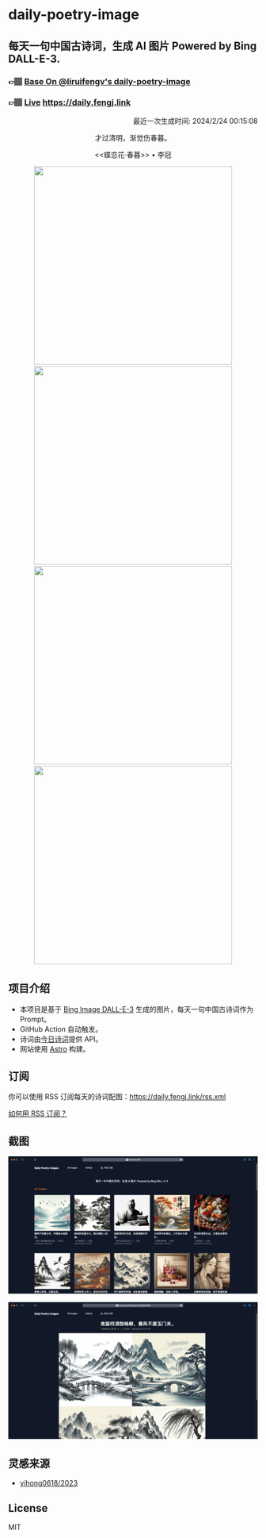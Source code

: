
# daily-poetry-image

## 每天一句中国古诗词，生成 AI 图片 Powered by Bing DALL-E-3.

### 👉🏽 [Base On @liruifengv's daily-poetry-image](https://github.com/liruifengv/daily-poetry-image)

### 👉🏽 [Live](https://daily.fengj.link) https://daily.fengj.link

<p align="right">
  最近一次生成时间: 2024/2/24 00:15:08
</p>
<p align="center">
才过清明，渐觉伤春暮。
</p>
<p align="center">
<<蝶恋花·春暮>> • 李冠
</p>
<p align="center">
<img src="https://tse2.mm.bing.net/th/id/OIG1..QzxwFcodgMekTFSuyy5" height="400" width="400" />
<img src="https://tse1.mm.bing.net/th/id/OIG1.3p_MhLytgSZfazhjV.4_" height="400" width="400" />
<img src="https://tse3.mm.bing.net/th/id/OIG1.f_JqwoLVJOI8JFcUa82C" height="400" width="400" />
<img src="https://tse3.mm.bing.net/th/id/OIG1..kfNR48sWdnNQC7qfREh" height="400" width="400" />
</p>

## 项目介绍

-   本项目是基于 [Bing Image DALL-E-3](https://www.bing.com/images/create) 生成的图片，每天一句中国古诗词作为 Prompt。
-   GitHub Action 自动触发。
-   诗词由[今日诗词](https://www.jinrishici.com/)提供 API。
-   网站使用 [Astro](https://astro.build) 构建。

## 订阅

你可以使用 RSS 订阅每天的诗词配图：https://daily.fengj.link/rss.xml

[如何用 RSS 订阅？](https://zhuanlan.zhihu.com/p/55026716)

## 截图

![图片列表](./screenshots/Snipaste_2023-12-28_21-00-26.png)

![图片详情](./screenshots/Snipaste_2023-12-28_21-00-53.png)

## 灵感来源

-   [yihong0618/2023](https://github.com/yihong0618/2023)

## License

MIT
